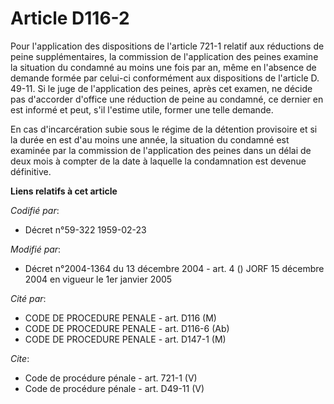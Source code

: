 # Article D116-2

Pour l'application des dispositions de l'article 721-1 relatif aux réductions de peine supplémentaires, la commission de
l'application des peines examine la situation du condamné au moins une fois par an, même en l'absence de demande formée par
celui-ci conformément aux dispositions de l'article D. 49-11. Si le juge de l'application des peines, après cet examen, ne
décide pas d'accorder d'office une réduction de peine au condamné, ce dernier en est informé et peut, s'il l'estime utile,
former une telle demande. 

En cas d'incarcération subie sous le régime de la détention provisoire et si la durée en est d'au moins une année, la
situation du condamné est examinée par la commission de l'application des peines dans un délai de deux mois à compter de la
date à laquelle la condamnation est devenue définitive.

**Liens relatifs à cet article**

_Codifié par_:

  - Décret n°59-322 1959-02-23

_Modifié par_:

  - Décret n°2004-1364 du 13 décembre 2004 - art. 4 () JORF 15 décembre 2004 en vigueur le 1er janvier 2005

_Cité par_:

  - CODE DE PROCEDURE PENALE - art. D116 (M)
  - CODE DE PROCEDURE PENALE - art. D116-6 (Ab)
  - CODE DE PROCEDURE PENALE - art. D147-1 (M)

_Cite_:

  - Code de procédure pénale - art. 721-1 (V)
  - Code de procédure pénale - art. D49-11 (V)

